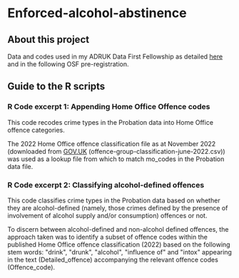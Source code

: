 # Enforced-alcohol-abstinence
## About this project
Data and codes used in my ADRUK Data First Fellowship as detailed [here](https://www.adruk.org/our-work/browse-all-projects/adr-uk-research-fellows-the-first-users-of-the-data-first-probation-and-criminal-justice-linked-datasets-new63fdc70162868654419743) and in the following OSF pre-registration.


## Guide to the R scripts
### R Code excerpt 1: Appending Home Office Offence codes
This code recodes crime types in the Probation data into Home Office offence categories.

The 2022 Home Office offence classification file as at November 2022 (downloaded from [GOV.UK](https://www.google.com/url?sa=t&rct=j&q=&esrc=s&source=web&cd=&ved=2ahUKEwjTu-6npPf-AhUHJ8AKHQwFABoQFnoECAgQAQ&url=https%3A%2F%2Fassets.publishing.service.gov.uk%2Fgovernment%2Fuploads%2Fsystem%2Fuploads%2Fattachment_data%2Ffile%2F1118266%2Foffence-group-classification-june-2022.xlsx&usg=AOvVaw2Zr1iluDWlyp0qFLxloIfR) (offence-group-classification-june-2022.csv)) was used as a lookup file from which to match mo_codes in the Probation data file.

### R Code excerpt 2: Classifying alcohol-defined offences
This code classifies crime types in the Probation data based on whether they are alcohol-defined (namely, those crimes defined by the presence of involvement of alcohol supply and/or consumption) offences or not.

To discern between alcohol-defined and non-alcohol defined offences, the approach taken was to identify a subset of offence codes within the published Home Office offence classification (2022) based on the following stem words: "drink", "drunk", "alcohol", "influence of" and "intox" appearing in the text (Detailed_offence) accompanying the relevant offence codes (Offence_code). 

